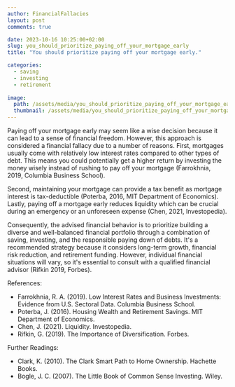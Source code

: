 ```yaml
---
author: FinancialFallacies
layout: post
comments: true

date: 2023-10-16 10:25:00+02:00  
slug: you_should_prioritize_paying_off_your_mortgage_early
title: "You should prioritize paying off your mortgage early."

categories:
  - saving
  - investing
  - retirement
  
image:
  path: /assets/media/you_should_prioritize_paying_off_your_mortgage_early.jpg
  thumbnail: /assets/media/you_should_prioritize_paying_off_your_mortgage_early.jpg
---
```


Paying off your mortgage early may seem like a wise decision because it can lead to a sense of financial freedom. However, this approach is considered a financial fallacy due to a number of reasons. First, mortgages usually come with relatively low interest rates compared to other types of debt. This means you could potentially get a higher return by investing the money wisely instead of rushing to pay off your mortgage (Farrokhnia, 2019, Columbia Business School).

Second, maintaining your mortgage can provide a tax benefit as mortgage interest is tax-deductible (Poterba, 2016, MIT Department of Economics). Lastly, paying off a mortgage early reduces liquidity which can be crucial during an emergency or an unforeseen expense (Chen, 2021, Investopedia).

Consequently, the advised financial behavior is to prioritize building a diverse and well-balanced financial portfolio through a combination of saving, investing, and the responsible paying down of debts. It's a recommended strategy because it considers long-term growth, financial risk reduction, and retirement funding. However, individual financial situations will vary, so it's essential to consult with a qualified financial advisor (Rifkin 2019, Forbes).

References: 

- Farrokhnia, R. A. (2019). Low Interest Rates and Business Investments: Evidence from U.S. Sectoral Data. Columbia Business School.  
- Poterba, J. (2016). Housing Wealth and Retirement Savings. MIT Department of Economics.  
- Chen, J. (2021). Liquidity. Investopedia.  
- Rifkin, G. (2019). The Importance of Diversification. Forbes.

Further Readings:

- Clark, K. (2010). The Clark Smart Path to Home Ownership. Hachette Books. 
- Bogle, J. C. (2007). The Little Book of Common Sense Investing. Wiley.

